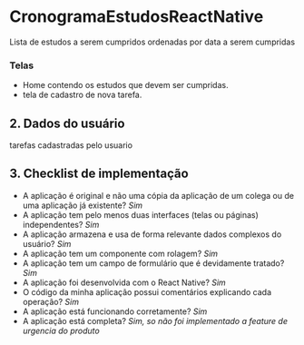 # CronogramaEstudosReactNative
Lista de estudos a serem cumpridos ordenadas por data a serem cumpridas 

### Telas

- Home contendo os estudos que devem ser cumpridas.
- tela de cadastro de nova tarefa.

## 2. Dados do usuário

tarefas cadastradas pelo usuario 

## 3. Checklist de implementação

- A aplicação é original e não uma cópia da aplicação de um colega ou de uma aplicação já existente? *Sim*
- A aplicação tem pelo menos duas interfaces (telas ou páginas) independentes? *Sim*
- A aplicação armazena e usa de forma relevante dados complexos do usuário? *Sim*
- A aplicação tem um componente com rolagem? *Sim*
- A aplicação tem um campo de formulário que é devidamente tratado? *Sim*
- A aplicação foi desenvolvida com o React Native? *Sim*
- O código da minha aplicação possui comentários explicando cada operação? *Sim*
- A aplicação está funcionando corretamente? *Sim*
- A aplicação está completa? *Sim, so não foi implementado a feature de urgencia do produto*